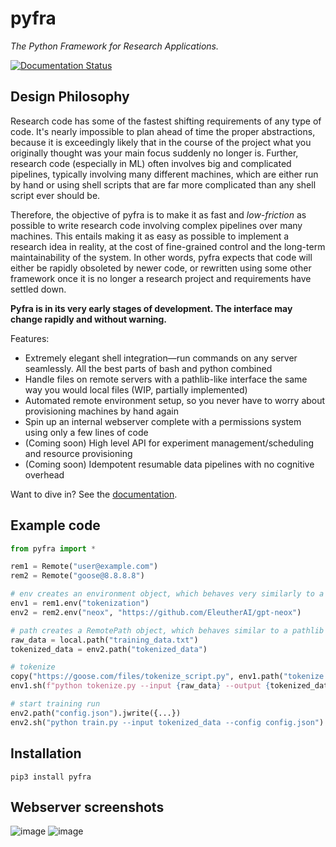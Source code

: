 # pyfra

*The Python Framework for Research Applications.*

[![Documentation Status](https://readthedocs.org/projects/pyfra/badge/?version=latest)](https://pyfra.readthedocs.io/en/latest/?badge=latest)
      

## Design Philosophy

Research code has some of the fastest shifting requirements of any type of code. It's nearly impossible to plan ahead of time the proper abstractions, because it is exceedingly likely that in the course of the project what you originally thought was your main focus suddenly no longer is. Further, research code (especially in ML) often involves big and complicated pipelines, typically involving many different machines, which are either run by hand or using shell scripts that are far more complicated than any shell script ever should be. 

Therefore, the objective of pyfra is to make it as fast and *low-friction* as possible to write research code involving complex pipelines over many machines. This entails making it as easy as possible to implement a research idea in reality, at the cost of fine-grained control and the long-term maintainability of the system. In other words, pyfra expects that code will either be rapidly obsoleted by newer code, or rewritten using some other framework once it is no longer a research project and requirements have settled down.

**Pyfra is in its very early stages of development. The interface may change rapidly and without warning.**

Features:

 - Extremely elegant shell integration—run commands on any server seamlessly. All the best parts of bash and python combined
 - Handle files on remote servers with a pathlib-like interface the same way you would local files (WIP, partially implemented)
 - Automated remote environment setup, so you never have to worry about provisioning machines by hand again
 - Spin up an internal webserver complete with a permissions system using only a few lines of code
 - (Coming soon) High level API for experiment management/scheduling and resource provisioning
 - (Coming soon) Idempotent resumable data pipelines with no cognitive overhead

Want to dive in? See the [documentation](https://pyfra.readthedocs.io/en/latest/).

## Example code

```python
from pyfra import *

rem1 = Remote("user@example.com")
rem2 = Remote("goose@8.8.8.8")

# env creates an environment object, which behaves very similarly to a Remote, but comes with a fresh python environment in a newly created directory (optionally initialized from a git repo)
env1 = rem1.env("tokenization")
env2 = rem2.env("neox", "https://github.com/EleutherAI/gpt-neox")

# path creates a RemotePath object, which behaves similar to a pathlib Path.
raw_data = local.path("training_data.txt")
tokenized_data = env2.path("tokenized_data")

# tokenize
copy("https://goose.com/files/tokenize_script.py", env1.path("tokenize.py")) # copy can copy from local/remote/url to local/remote
env1.sh(f"python tokenize.py --input {raw_data} --output {tokenized_data}") # implicitly copy files just by using the path object in an f-string

# start training run
env2.path("config.json").jwrite({...})
env2.sh("python train.py --input tokenized_data --config config.json")
```

## Installation

```pip3 install pyfra```


## Webserver screenshots

![image](https://user-images.githubusercontent.com/54557097/119907788-4a2f6700-bf0e-11eb-9655-55e3317ba871.png)
![image](https://user-images.githubusercontent.com/54557097/115158135-fc3f5d80-a049-11eb-8310-a43b7b5c58e0.png)
